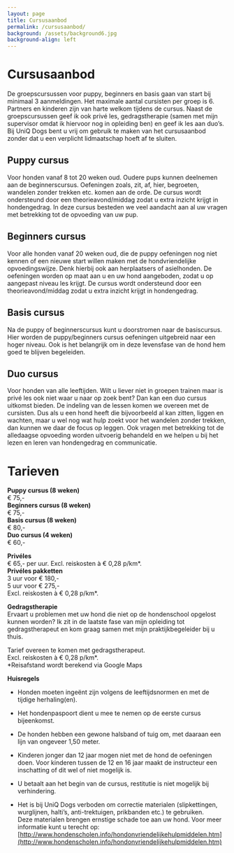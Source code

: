 ```yaml
---
layout: page
title: Cursusaanbod
permalink: /cursusaanbod/
background: /assets/background6.jpg
background-align: left
---
```

# Cursusaanbod

De groepscursussen voor puppy, beginners en basis gaan van start bij minimaal 3 aanmeldingen. Het maximale aantal cursisten per groep is 6. Partners en kinderen zijn van harte welkom tijdens de cursus. Naast de groepscursussen geef ik ook privé les, gedragstherapie (samen met mijn supervisor omdat ik hiervoor nog in opleiding ben) en geef ik les aan duo’s. Bij UniQ Dogs bent u vrij om gebruik te maken van het cursusaanbod zonder dat u een verplicht lidmaatschap hoeft af te sluiten. 

## Puppy cursus
Voor honden vanaf 8 tot 20 weken oud. Oudere pups kunnen deelnemen aan de beginnerscursus. Oefeningen zoals, zit, af, hier, begroeten, wandelen zonder trekken etc. komen aan de orde. De cursus wordt ondersteund door een theorieavond/middag zodat u extra inzicht krijgt in hondengedrag. In deze cursus besteden we veel aandacht aan al uw vragen met betrekking tot de opvoeding van uw pup.

## Beginners cursus
Voor alle honden vanaf 20 weken oud, die de puppy oefeningen nog niet kennen of een nieuwe start willen maken met de hondvriendelijke opvoedingswijze. Denk hierbij ook aan herplaatsers of asielhonden. De oefeningen worden op maat aan u en uw hond aangeboden, zodat u op aangepast niveau les krijgt. De cursus wordt ondersteund door een theorieavond/middag zodat u extra inzicht krijgt in hondengedrag.

## Basis cursus
Na de puppy of beginnerscursus kunt u doorstromen naar de basiscursus. Hier worden de puppy/beginners cursus oefeningen uitgebreid naar een hoger niveau. Ook is het belangrijk om in deze levensfase van de hond hem goed te blijven begeleiden. 

## Duo cursus
Voor honden van alle leeftijden. Wilt u liever niet in groepen trainen maar is privé les ook niet waar u naar op zoek bent? Dan kan een duo cursus uitkomst bieden. De indeling van de lessen komen we overeen met de cursisten. Dus als u een hond heeft die bijvoorbeeld al kan zitten, liggen en wachten, maar u wel nog wat hulp zoekt voor het wandelen zonder trekken, dan kunnen we daar de focus op leggen. Ook vragen met betrekking tot de alledaagse opvoeding worden uitvoerig behandeld en we helpen u bij het lezen en leren van hondengedrag en communicatie.


# Tarieven

**Puppy cursus (8 weken)**  
€ 75,-  
**Beginners cursus (8 weken)**  
€ 75,-  
**Basis cursus (8 weken)**  
€ 80,-   
**Duo cursus (4 weken)**  
€ 60,-


**Privéles**  
€ 65,- per uur. Excl. reiskosten à € 0,28 p/km*.  
**Privéles pakketten**  
3 uur voor € 180,-  
5 uur voor € 275,-  
Excl. reiskosten à € 0,28 p/km*.

**Gedragstherapie**  
Ervaart u problemen met uw hond die niet op de hondenschool opgelost kunnen worden? 
Ik zit in de laatste fase van mijn opleiding tot gedragstherapeut en kom graag samen met mijn praktijkbegeleider bij u thuis.

Tarief overeen te komen met gedragstherapeut.  
Excl. reiskosten à € 0,28 p/km*.  
*Reisafstand wordt berekend via Google Maps

**Huisregels**

- Honden moeten ingeënt zijn volgens de leeftijdsnormen en met de tijdige herhaling(en).

- Het hondenpaspoort dient u mee te nemen op de eerste cursus bijeenkomst.

- De honden hebben een gewone halsband of tuig om, met daaraan een lijn van ongeveer 1,50 meter.

- Kinderen jonger dan 12 jaar mogen niet met de hond de oefeningen doen. Voor kinderen tussen de 12 en 16 jaar maakt de instructeur een inschatting of dit wel of niet mogelijk is.

- U betaalt aan het begin van de cursus, restitutie is niet mogelijk bij verhindering.

- Het is bij UniQ Dogs verboden om correctie materialen (slipkettingen, wurglijnen, halti’s, anti-trektuigen, prikbanden etc.) te gebruiken.  
Deze materialen brengen ernstige schade toe aan uw hond. Voor meer informatie kunt u terecht op: [http://www.hondenscholen.info/hondonvriendelijkehulpmiddelen.htm](http://www.hondenscholen.info/hondonvriendelijkehulpmiddelen.htm)
